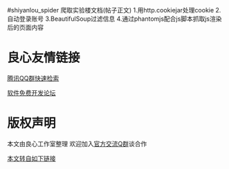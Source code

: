 #shiyanlou_spider
爬取实验楼文档(帖子正文)
1.用http.cookiejar处理cookie
2.自动登录账号
3.BeautifulSoup过滤信息
4.通过phantomjs配合js脚本抓取js渲染后的页面内容


 # 良心友情链接

[腾讯QQ群快速检索](http://u.720life.cn/s/8cf73f7c)

[软件免费开发论坛](http://u.720life.cn/s/bbb01dc0)

# 版权声明 

本文由良心工作室整理 欢迎加入[官方交流Q群](https://u.720life.cn/s/f2316816)谈合作

[本文转自如下链接](http://u.720life.cn/g/2e71d0f0a5c601172267ba20d3a43c6ef2d3458f275f133d171b37c7f80eb9acce7a9dc1258224bf4f17b3f9d2127df0af2925463185c1317b0cd21870db711fb5ab2d0d97b2ba23a9c99568f531d1f4)